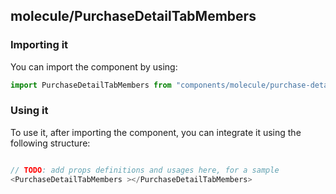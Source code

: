 ## molecule/PurchaseDetailTabMembers

<!-- TODO: add a description here! -->

### Importing it

You can import the component by using:

```js
import PurchaseDetailTabMembers from "components/molecule/purchase-detail-tab-members";
```

### Using it

To use it, after importing the component, you can integrate it using the following structure:

```js

// TODO: add props definitions and usages here, for a sample
<PurchaseDetailTabMembers ></PurchaseDetailTabMembers>

```